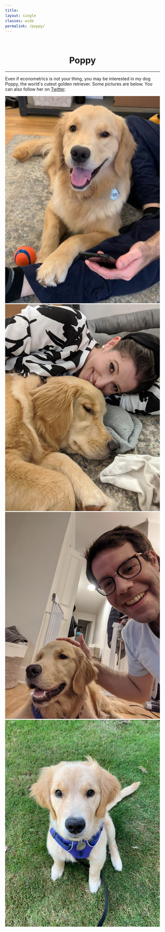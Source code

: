 ```yaml
---
title: 
layout: single
classes: wide
permalink: /poppy/
---
```

<br/> 


# <center> Poppy </center>
- - -

Even if econometrics is not your thing, you may be interested in my dog Poppy, the world's cutest golden retriever. Some pictures are below. You can also follow her on [Twitter](https://twitter.com/lilpoppygolden).

![poppy](/assets/files/poppy/IMG_20201227_114329.jpg)
![poppy](/assets/files/poppy/IMG_20201221_182949.jpg)
![poppy](/assets/files/poppy/IMG_20201202_160140.jpg)
![poppy](/assets/files/poppy/IMG_20200730_105229.jpg)

